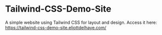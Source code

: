 # Tailwind-CSS-Demo-Site
A simple website using Tailwind CSS for layout and design.
Access it here: https://tailwind-css-demo-site.eliottdelhaye.com/